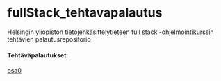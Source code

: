 # fullStack_tehtavapalautus

Helsingin yliopiston tietojenkäsittelytieteen full stack -ohjelmointikurssin tehtävien palautusrepositorio

#### Tehtäväpalautukset:

[osa0](https://github.com/minnaRon/fullStack_tehtavapalautus/tree/master/osa0)
